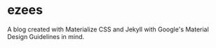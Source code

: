 # ezees
A blog created with Materialize CSS and Jekyll with Google's Material Design Guidelines in mind.
